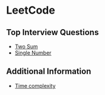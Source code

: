 # LeetCode

## Top Interview Questions

- [Two Sum](https://github.com/karenkao/LeetCode/blob/main/Two%20Sum.md)
- [Single Number](https://github.com/karenkao/LeetCode/blob/main/Single%20Number.md)


## Additional Information

- [Time complexity](https://github.com/karenkao/LeetCode/blob/main/Time%20complexity.md)
